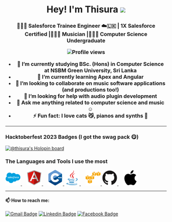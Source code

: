 <h1 align="center"> Hey! I'm Thisura <img src="https://raw.githubusercontent.com/MartinHeinz/MartinHeinz/master/wave.gif" width="30px"> </h1>
<h3 align="center">👨🏻‍💻 Salesforce Trainee Engineer ☁️🇱🇰 | 1X Salesforce Certified |👨🏻‍🎤 Musician |👨🏻‍🎓 Computer Science Undergraduate
<!-- <h3 align="center">👨🏻‍🎓 Undergraduate&nbsp|&nbsp👨🏻‍💻 Software Engineer&nbsp|&nbsp👨🏻‍🎤 Musician</h3> -->

![Profile views](https://gpvc.arturio.dev/this8)

<!-- **this8/this8** is a ✨ _special_ ✨ repository because its `README.md` (this file) appears on your GitHub profile. -->

- 🔭 I’m currently studying BSc. (Hons) in Computer Science at NSBM Green University, Sri Lanka
- 🌱 I’m currently learning Apex and Angular
- 👯 I’m looking to collaborate on music software applications (and productions too!)
- 🤔 I’m looking for help with audio plugin development
- 💬 Ask me anything related to computer science and music ☺️
- ⚡ Fun fact: I love cats 😼, pianos and synths 🎹
<hr>

<h3 align="left">Hacktoberfest 2023 Badges (I got the swag pack 😋)</h3>

[![@thisura's Holopin board](https://holopin.me/thisura)](https://holopin.io/@thisura)

<h3 align="left">The Languages and Tools I use the most</h3>

<p align="left">
  
<!-- Apex -->
  <a href="" target="_blank">
    <img src="https://github.com/devicons/devicon/blob/master/icons/salesforce/salesforce-original.svg" alt="Apex" width="48" height="48"/>
  </a>
  <img src="https://user-images.githubusercontent.com/60652250/219874422-e13a1533-1000-410f-aad4-465a9d9cd1e1.png" width="10" height="48"/>
<!-- Angular -->
  <a href="" target="_blank">
    <img src="https://github.com/devicons/devicon/blob/master/icons/angularjs/angularjs-original.svg" alt="Angular" width="48" height="48"/>
  </a>
  <img src="https://user-images.githubusercontent.com/60652250/219874422-e13a1533-1000-410f-aad4-465a9d9cd1e1.png" width="10" height="48"/>
<!-- C++ -->
  <a href="" target="_blank">
    <img src="https://github.com/devicons/devicon/blob/master/icons/cplusplus/cplusplus-original.svg" alt="C++" width="48" height="48"/>
  </a>
<!-- Java -->
  <a href="" target="_blank">
    <img src="https://github.com/devicons/devicon/blob/master/icons/java/java-original.svg" alt="Java" width="48" height="48"/>
  </a>
  <img src="https://user-images.githubusercontent.com/60652250/219874422-e13a1533-1000-410f-aad4-465a9d9cd1e1.png" width="10" height="48"/>
<!-- AWS -->
  <a href="" target="_blank">
    <img src="https://github.com/devicons/devicon/blob/master/icons/amazonwebservices/amazonwebservices-original.svg" alt="AWS" width="48" height="48"/>
  </a>
<!-- GitHub -->
  <a href="" target="_blank">
    <img src="https://github.com/devicons/devicon/blob/master/icons/github/github-original.svg" alt="GitHub" width="48" height="48"/>
  </a>
  <img src="https://user-images.githubusercontent.com/60652250/219874422-e13a1533-1000-410f-aad4-465a9d9cd1e1.png" width="10" height="48"/>
<!-- Apple -->
  <a href="https://www.apple.com" target="_blank">
    <img src="https://github.com/devicons/devicon/blob/master/icons/apple/apple-original.svg" alt="Apple" width="48" height="48"/>
  </a>
  <!--
<img src="https://user-images.githubusercontent.com/60652250/219874422-e13a1533-1000-410f-aad4-465a9d9cd1e1.png" width="10" height="48"/>
-->
<!-- Ceylon -->
  <!--
  <a href="" target="_blank">
    <img src="https://github.com/devicons/devicon/blob/master/icons/ceylon/ceylon-original-wordmark.svg" alt="Ceylon" width="48" height="48"/>
  </a>
-->
  
</p>
<hr>
<h4>📫 How to reach me:</h4>

[![Gmail Badge](https://github.com/gauravghongde/social-icons/blob/master/SVG/Color/Gmail.svg)](mailto:thissamarakoon@gmail.com) [![Linkedin Badge](https://github.com/gauravghongde/social-icons/blob/master/SVG/Color/LinkedIN.svg)](https://www.linkedin.com/in/thisura-samarakoon/) [![Facebook Badge](https://github.com/gauravghongde/social-icons/blob/master/SVG/Color/Facebook.svg)](https://www.facebook.com/thisuramanjitha.samarakoon/)
